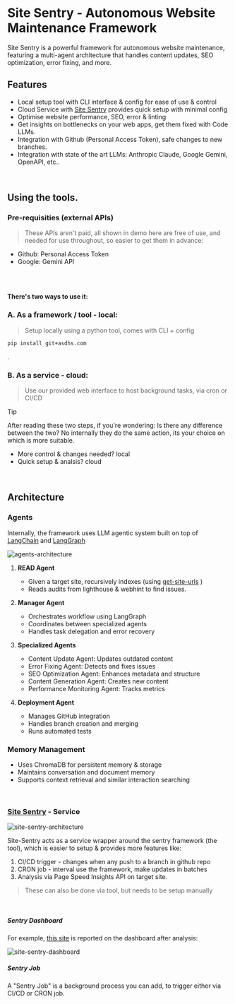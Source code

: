 # Site Sentry - Autonomous Website Maintenance Framework

Site Sentry is a powerful framework for autonomous website maintenance, featuring a multi-agent architecture that handles content updates, SEO optimization, error fixing, and more.


## Features
-   Local setup tool with CLI interface & config for ease of use & control
-   Cloud Service with [Site Sentry](https://sitesentry.metacatalyst.in/) provides quick setup with minimal config
-   Optimise website performance, SEO, error & linting
-   Get insights on bottlenecks on your web apps, get them fixed with Code LLMs.
-   Integration with Github (Personal Access Token), safe changes to new branches.
-   Integration with state of the art LLMs: Anthropic Claude, Google Gemini, OpenAPI, etc..

<br />

## Using the tools.

### Pre-requisities (external APIs)
> These APIs aren't paid, all shown in demo here are free of use, and needed for use throughout, so easier to get them in advance:
- Github:  Personal Access Token
- Google: Gemini API


<br /> <br />

**There's two ways to use it:**

### A. As a framework / tool - local:
> Setup locally using a python tool, comes with CLI + config 


```bash
pip install git+asdhs.com
```

.
<br />

### B. As a service - cloud:
> Use our provided web interface to host background tasks, via cron or CI/CD

<be />

> [!TIP]
> After reading these two steps, if you're wondering: Is there any difference between the two? No internally they do the same action, its your choice on which is more suitable.
> - More control & changes needed?  local
> - Quick setup & analsis?  cloud

<br />


## Architecture

### Agents

Internally, the framework uses LLM agentic system built on top of [LangChain](https://www.langchain.com/) and [LangGraph](https://www.langchain.com/langgraph)

![agents-architecture](https://github.com/user-attachments/assets/dc28233e-151f-41a4-aeb0-ad8e2f6e9ebb)

1. **READ Agent**
   - Given a target site, recursively indexes (using [get-site-urls](https://www.npmjs.com/package/get-site-urls) )
   - Reads audits from lighthouse & webhint to find issues.

3. **Manager Agent**
   - Orchestrates workflow using LangGraph
   - Coordinates between specialized agents
   - Handles task delegation and error recovery

4. **Specialized Agents**
   - Content Update Agent: Updates outdated content
   - Error Fixing Agent: Detects and fixes issues
   - SEO Optimization Agent: Enhances metadata and structure
   - Content Generation Agent: Creates new content
   - Performance Monitoring Agent: Tracks metrics

5. **Deployment Agent**
   - Manages GitHub integration
   - Handles branch creation and merging
   - Runs automated tests

### Memory Management

- Uses ChromaDB for persistent memory & storage
- Maintains conversation and document memory
- Supports context retrieval and similar interaction searching

<br />


### [Site Sentry](https://sitesentry.metacatalyst.in/) - Service


![site-sentry-architecture](https://github.com/user-attachments/assets/b71ac9b2-c42a-4599-b72e-23cc085600cd)

Site-Sentry acts as a service wrapper around the sentry framework (the tool), which is easier to setup & provides more features like: <br />
1. CI/CD trigger - changes when any push to a branch in github repo
2. CRON job - interval use the framework, make updates in batches
3. Analysis via Page Speed Insights API on target site.

> These can also be done via tool, but needs to be setup manually

<br />


##### Sentry Dashboard

For example, [this site](https://palinifoundation.vercel.app/) is reported on the dashboard after analysis:

![site-sentry-dashboard](https://github.com/user-attachments/assets/7ae7fe82-7c8d-4315-8296-8b4038947ef4)


##### Sentry Job

A "Sentry Job" is a background process you can add, to trigger either via CI/CD or CRON job. 




